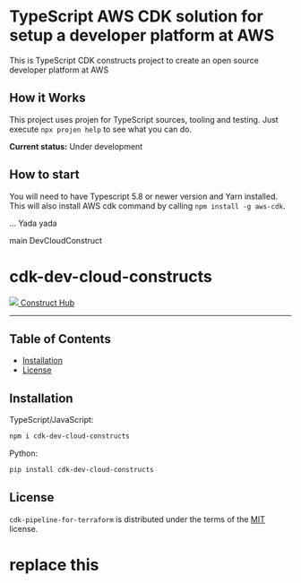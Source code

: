 TypeScript AWS CDK solution for setup a developer platform at AWS
========

This is TypeScript CDK constructs project to create an open source developer platform at AWS

## How it Works

This project uses projen for TypeScript sources, tooling and testing.
Just execute `npx projen help` to see what you can do.

**Current status:** Under development

## How to start

You will need to have Typescript 5.8 or newer version and Yarn installed.
This will also install AWS cdk command by calling `npm install -g aws-cdk`.

... Yada yada

main DevCloudConstruct

# cdk-dev-cloud-constructs

[![](https://constructs.dev/favicon.ico) Construct Hub](https://constructs.dev/packages/@bitbauer/cdk-dev-cloud-constructs)

-----

## Table of Contents

- [Installation](#installation)
- [License](#license)

## Installation

TypeScript/JavaScript:

```bash
npm i cdk-dev-cloud-constructs
```

Python:

```bash
pip install cdk-dev-cloud-constructs
```

## License

`cdk-pipeline-for-terraform` is distributed under the terms of the [MIT](https://opensource.org/license/mit/) license.
# replace this